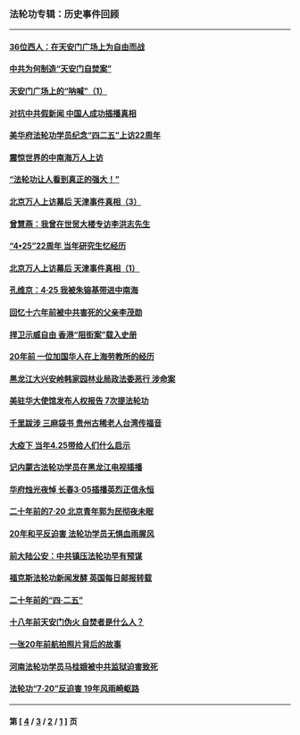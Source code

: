 ### 法轮功专辑：历史事件回顾
---
#### [36位西人：在天安门广场上为自由而战](../../pages/nf5793/n13390029.md?06130430) 
#### [中共为何制造“天安门自焚案”](../../pages/nf5793/n13183270.md?06130430) 
#### [天安门广场上的“呐喊”（1）](../../pages/nf5793/n13105277.md?06130430) 
#### [对抗中共假新闻 中国人成功插播真相](../../pages/nf5793/n12910618.md?06130430) 
#### [美华府法轮功学员纪念“四二五”上访22周年](../../pages/nf5793/n12904445.md?06130430) 
#### [震惊世界的中南海万人上访](../../pages/nf5793/n12903976.md?06130430) 
#### [“法轮功让人看到真正的强大！”](../../pages/nf5793/n12903195.md?06130430) 
#### [北京万人上访幕后 天津事件真相（3）](../../pages/nf5793/n12902807.md?06130430) 
#### [曾慧燕：我曾在世贸大楼专访李洪志先生](../../pages/nf5793/n12898729.md?06130430) 
#### [“4•25”22周年 当年研究生忆经历](../../pages/nf5793/n12894152.md?06130430) 
#### [北京万人上访幕后 天津事件真相（1）](../../pages/nf5793/n12885174.md?06130430) 
#### [孔维京：4·25 我被朱镕基带进中南海](../../pages/nf5793/n12864987.md?06130430) 
#### [回忆十六年前被中共害死的父亲李茂勋](../../pages/nf5793/n12880270.md?06130430) 
#### [捍卫示威自由 香港“阻街案”载入史册](../../pages/nf5793/n12811245.md?06130430) 
#### [20年前 一位加国华人在上海劳教所的经历](../../pages/nf5793/n12707932.md?06130430) 
#### [黑龙江大兴安岭韩家园林业局政法委恶行 涉命案](../../pages/nf5793/n12622815.md?06130430) 
#### [美驻华大使馆发布人权报告 7次提法轮功](../../pages/nf5793/n12520541.md?06130430) 
#### [千里跋涉 三麻袋书 贵州古稀老人台湾传福音](../../pages/nf5793/n12198750.md?06130430) 
#### [大疫下 当年4.25带给人们什么启示](../../pages/nf5793/n12058565.md?06130430) 
#### [记内蒙古法轮功学员在黑龙江电视插播](../../pages/nf5793/n11699194.md?06130430) 
#### [华府烛光夜悼 长春3·05插播英烈正信永恒](../../pages/nf5793/n11397432.md?06130430) 
#### [二十年前的7·20 北京青年郭为民彻夜未眠](../../pages/nf5793/n11354195.md?06130430) 
#### [20年和平反迫害 法轮功学员无惧血雨腥风](../../pages/nf5793/n11348279.md?06130430) 
#### [前大陆公安：中共镇压法轮功早有预谋](../../pages/nf5793/n11352168.md?06130430) 
#### [福克斯法轮功新闻发酵  英国每日邮报转载](../../pages/nf5793/n11285952.md?06130430) 
#### [二十年前的“四·二五”](../../pages/nf5793/n11207639.md?06130430) 
#### [十八年前天安门伪火 自焚者是什么人？](../../pages/nf5793/n10996556.md?06130430) 
#### [一张20年前航拍照片背后的故事](../../pages/nf5793/n10693797.md?06130430) 
#### [河南法轮功学员马桂娥被中共监狱迫害致死](../../pages/nf5793/n10684974.md?06130430) 
#### [法轮功“7‧20”反迫害 19年风雨崎岖路](../../pages/nf5793/n10570834.md?06130430) 

---
#### 第 [ [4](./4.md?06130430) / [3](./3.md?06130430) / [2](./2.md?06130430) / [1](./1.md?06130430) ] 页
